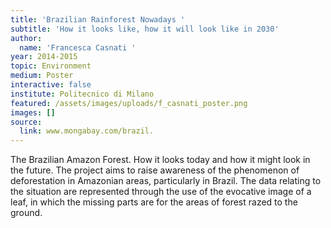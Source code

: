 ```yaml
---
title: 'Brazilian Rainforest Nowadays '
subtitle: 'How it looks like, how it will look like in 2030'
author:
  name: 'Francesca Casnati '
year: 2014-2015
topic: Environment
medium: Poster
interactive: false
institute: Politecnico di Milano
featured: /assets/images/uploads/f_casnati_poster.png
images: []
source:
  link: www.mongabay.com/brazil.
---
```

The Brazilian Amazon Forest. How it looks today and how it might look in the future.
The project aims to raise awareness of the phenomenon of deforestation in Amazonian areas, particularly in Brazil. The data relating to the situation are represented through the use of the evocative image of a leaf, in which the missing parts are for the areas of forest razed to the ground.
